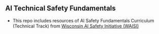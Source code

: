 ## AI Technical Safety Fundamentals
- This repo includes resources of AI Safety Fundamentals Curriculum (Technical Track) from [Wisconsin AI Safety Initiative (WAISI)](https://waisi.org/)
